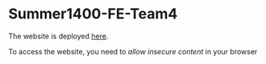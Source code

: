 # Summer1400-FE-Team4

The website is deployed [here](http://star-academy.github.io/Summer1400-FE-Team4/index.html).

To access the website, you need to _allow insecure content_ in your browser
